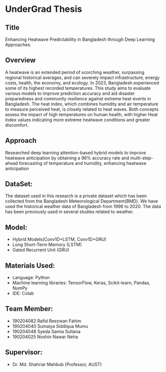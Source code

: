 # UnderGrad Thesis
## Title
Enhancing Heatwave Predictability in Bangladesh through Deep Learning Approaches.
## Overview
A heatwave is an extended period of scorching weather, surpassing regional historical averages, and can severely impact infrastructure, energy costs, health, the economy, and ecology. In 2023, Bangladesh experienced some of its highest recorded temperatures. This study aims to evaluate various models to improve prediction accuracy and aid disaster preparedness and community resilience against extreme heat events in Bangladesh. The heat index, which combines humidity and air temperature to measure perceived heat, is closely related to heat waves. Both concepts assess the impact of high temperatures on human health, with higher Heat Index values indicating more extreme heatwave conditions and greater discomfort.

## Approach
Researched deep learning attention-based hybrid models to improve heatwave anticipation by obtaining a 96% accuracy rate and multi-step-ahead forecasting of temperature and humidity, enhancing heatwave anticipation

## DataSet:
The dataset used in this research is a private dataset which has been collected from the Bangladesh Meteorological Department(BMD). We have used the historical weather data of Bangladesh from 1996 to 2020. The data has been previously used in several studies related to weather.

## Model:
* Hybrid Models(Conv1D+LSTM, Conv1D+GRU)
* Long Short-Term Memory (LSTM)
* Gated Recurrent Unit (GRU)

## Materials Used:
* Language: Python
* Machine learning libraries: TensorFlow, Keras, Scikit-learn, Pandas, NumPy
* IDE: Colab

## Team Member:
* 190204082 Rafid Reezwan Fahim
* 190204040 Sumaiya Siddiqua Mumu
* 190204048 Syeda Samia Sultana
* 190204025 Noshin Nawar Neha

## Supervisor: 
* Dr. Md. Shahriar Mahbub (Professor, AUST)
  
